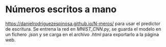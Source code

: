 # Números escritos a mano

https://danielrodriguezespinosa.github.io/N-meros/
para usar el predictor de escritura. Se entrena la red en *MNIST_CNN.py*, se guarda el modelo en un fichero *.json* y se carga en el archivo *.html* para exportarlo a la página web.
